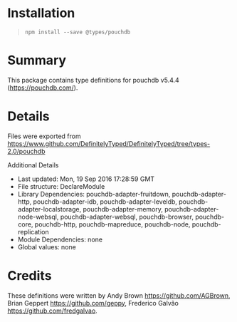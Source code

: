 # Installation
> `npm install --save @types/pouchdb`

# Summary
This package contains type definitions for pouchdb v5.4.4 (https://pouchdb.com/).

# Details
Files were exported from https://www.github.com/DefinitelyTyped/DefinitelyTyped/tree/types-2.0/pouchdb

Additional Details
 * Last updated: Mon, 19 Sep 2016 17:28:59 GMT
 * File structure: DeclareModule
 * Library Dependencies: pouchdb-adapter-fruitdown, pouchdb-adapter-http, pouchdb-adapter-idb, pouchdb-adapter-leveldb, pouchdb-adapter-localstorage, pouchdb-adapter-memory, pouchdb-adapter-node-websql, pouchdb-adapter-websql, pouchdb-browser, pouchdb-core, pouchdb-http, pouchdb-mapreduce, pouchdb-node, pouchdb-replication
 * Module Dependencies: none
 * Global values: none

# Credits
These definitions were written by Andy Brown <https://github.com/AGBrown>, Brian Geppert <https://github.com/geppy>, Frederico Galvão <https://github.com/fredgalvao>.
